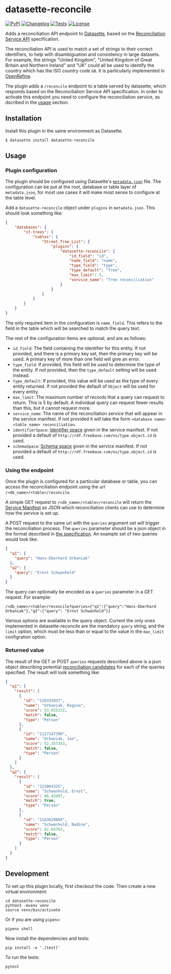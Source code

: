 # datasette-reconcile

[![PyPI](https://img.shields.io/pypi/v/datasette-reconcile.svg)](https://pypi.org/project/datasette-reconcile/)
[![Changelog](https://img.shields.io/github/v/release/drkane/datasette-reconcile?include_prereleases&label=changelog)](https://github.com/drkane/datasette-reconcile/releases)
[![Tests](https://github.com/drkane/datasette-reconcile/workflows/Test/badge.svg)](https://github.com/drkane/datasette-reconcile/actions?query=workflow%3ATest)
[![License](https://img.shields.io/badge/license-Apache%202.0-blue.svg)](https://github.com/drkane/datasette-reconcile/blob/main/LICENSE)

Adds a reconciliation API endpoint to [Datasette](https://docs.datasette.io/en/stable/), based on the [Reconciliation Service API](https://reconciliation-api.github.io/specs/latest/) specification.

The reconciliation API is used to match a set of strings to their correct identifiers, to help with disambiguation and consistency in large datasets. For example, the strings "United Kingdom", "United Kingdom of Great Britain and Northern Ireland" and "UK" could all be used to identify the country which has the ISO country code `GB`. It is particularly implemented in [OpenRefine](https://openrefine.org/).

The plugin adds a `/reconcile` endpoint to a table served by datasette, which responds based on the Reconciliation Service API specification. In order to activate this endpoint you need to configure the reconciliation service, as dscribed in the [usage](#usage) section.

## Installation

Install this plugin in the same environment as Datasette.

    $ datasette install datasette-reconcile

## Usage

### Plugin configuration

The plugin should be configured using Datasette's [`metadata.json`](https://docs.datasette.io/en/stable/metadata.html) file. The configuration can be put at the root, database or table layer of `metadata.json`, for most use cases it will make most sense to configure at the table level.

Add a `datasette-reconcile` object under `plugins` in `metadata.json`. This should look something like:

```json
{
    "databases": {
        "sf-trees": {
            "tables": {
                "Street_Tree_List": {
                    "plugins": {
                        "datasette-reconcile": {
                            "id_field": "id",
                            "name_field": "name",
                            "type_field": "type",
                            "type_default": "Tree",
                            "max_limit": 5,
                            "service_name": "Tree reconciliation"
                        }
                    }
                }
            }
        }
    }
}
```

The only required item in the configuration is `name_field`. This refers to the field in the table which will be searched to match the query text.

The rest of the configuration items are optional, and are as follows:

- `id_field`: The field containing the identifier for this entity. If not provided, and there is a primary key set, then the primary key will be used. A primary key of more than one field will give an error.
- `type_field`: If provided, this field will be used to determine the type of the entity. If not provided, then the `type_default` setting will be used instead.
- `type_default`: If provided, this value will be used as the type of every entity returned. If not provided the default of `Object` will be used for every entity.
- `max_limit`: The maximum number of records that a query can request to return. This is 5 by default. A individual query can request fewer results than this, but it cannot request more.
- `service_name`: The name of the reconciliation service that will appear in the service manifest. If not provided it will take the form `<database name> <table name> reconciliation`.
- `identifierSpace`: [Identifier space](https://reconciliation-api.github.io/specs/latest/#identifier-and-schema-spaces) given in the service manifest. If not provided a default of `http://rdf.freebase.com/ns/type.object.id` is used.
- `schemaSpace`: [Schema space](https://reconciliation-api.github.io/specs/latest/#identifier-and-schema-spaces) given in the service manifest. If not provided a default of `http://rdf.freebase.com/ns/type.object.id` is used.

### Using the endpoint

Once the plugin is configured for a particular database or table, you can access the reconciliation endpoint using the url `/<db_name>/<table>/reconcile`.

A simple GET request to `/<db_name>/<table>/reconcile` will return the [Service Manifest](https://reconciliation-api.github.io/specs/latest/#service-manifest) as JSON which reconciliation clients can use to determine how the service is set up.

A POST request to the same url with the `queries` argument set will trigger the reconciliation process. The `queries` parameter should be a json object in the format described in [the specification](https://reconciliation-api.github.io/specs/latest/#reconciliation-queries). An example set of two queries would look like:

```json
{
  "q1": {
    "query": "Hans-Eberhard Urbaniak"
  },
  "q2": {
    "query": "Ernst Schwanhold"
  }
}
```

The query can optionally be encoded as a `queries` parameter in a GET request. For example:

```
/<db_name>/<table>/reconcile?queries={"q1":{"query":"Hans-Eberhard Urbaniak"},"q2":{"query": "Ernst Schwanhold"}}
```

Various options are available in the query object. Current the only ones implemented in datasette-reconcile are the mandatory `query` string, and the `limit` option, which must be less than or equal to the value in the `max_limit` configration option.

### Returned value

The result of the GET or POST `queries` requests described above is a json object describing potential [reconciliation candidates](https://reconciliation-api.github.io/specs/latest/#reconciliation-query-responses) for each of the queries specified. The result will look something like:

```json
{
  "q1": {
    "result": [
      {
        "id": "120333937",
        "name": "Urbaniak, Regina",
        "score": 53.015232,
        "match": false,
        "type": "Person"
      },
      {
        "id": "1127147390",
        "name": "Urbaniak, Jan",
        "score": 52.357353,
        "match": false,
        "type": "Person"
      }
    ]
  },
  "q2": {
    "result": [
      {
        "id": "123064325",
        "name": "Schwanhold, Ernst",
        "score": 86.43497,
        "match": true,
        "type": "Person"
      },
      {
        "id": "116362988X",
        "name": "Schwanhold, Nadine",
        "score": 62.04763,
        "match": false,
        "type": "Person"
      }
    ]
  }
}
```

## Development

To set up this plugin locally, first checkout the code. Then create a new virtual environment:

    cd datasette-reconcile
    python3 -mvenv venv
    source venv/bin/activate

Or if you are using `pipenv`:

    pipenv shell

Now install the dependencies and tests:

    pip install -e '.[test]'

To run the tests:

    pytest

